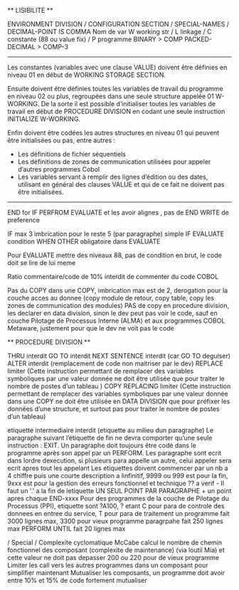 ** LISIBILITE **

ENVIRONMENT DIVISION / CONFIGURATION SECTION / SPECIAL-NAMES / DECIMAL-POINT IS COMMA
Nom de var W working str / L linkage / C constante (88 ou value fix) / P programme
BINARY > COMP
PACKED-DECIMAL > COMP-3

--------------
Les constantes (variables avec une clause VALUE) doivent être définies en niveau 01 en début de WORKING STORAGE SECTION.

Ensuite doivent être définies toutes les variables de travail du programme en niveau 02 ou plus, regroupées dans une seule structure appelée 01 W-WORKING. De la sorte il est possible d’initialiser toutes les variables de travail en début de PROCEDURE DIVISION en codant une seule instruction INITIALIZE W-WORKING.

Enfin doivent être codées les autres structures en niveau 01 qui peuvent être initialisées ou pas, entre autres :
-	Les définitions de fichier séquentiels 
-	Les définitions de zones de communication utilisées pour appeler d’autres programmes Cobol
-	Les variables servant à remplir des lignes d’édition ou des dates, utilisant en général des clauses VALUE et qui de ce fait ne doivent pas être initialisées.   
--------------

END for IF PERFROM EVALUATE et les avoir alignes , pas de END WRITE de preference

IF max 3 imbrication pour le reste 5 (par paragraphe)
simple IF EVALUATE condition
WHEN OTHER obligatoire dans EVALUATE

Pour EVALUATE mettre des niveaux 88, pas de condition en brut, le code doit se lire de lui meme

Ratio commentaire/code de 10%
interdit de commenter du code COBOL

Pas du COPY dans une COPY, imbrication max est de 2, derogation pour la couche acces au donnee (copy module de retour, copy table, copy les zones de communication des modules)
PAS de copy en procedure division, les declarer en data division, sinon le dev peut pas voir le code, sauf en couche Pilotage de Processus Interne (ALMA) et aux programmes COBOL Metaware, justement pour que le dev ne voit pas le code



** PROCEDURE DIVISION **

THRU interdit
GO TO interdit
NEXT SENTENCE interdit (car GO TO deguiser)
ALTER interdit (remplacement de code non maitriser par le dev)
REPLACE limiter (Cette instruction permettant de remplacer des variables symboliques par une valeur donnée ne doit être utilisée que pour traiter le nombre de postes d’un tableau )
COPY REPLACING limiter (Cette instruction permettant de remplacer des variables symboliques par une valeur donnée dans une COPY ne doit être utilisée en DATA DIVISION que pour préfixer les données d’une structure, et surtout pas pour traiter le nombre de postes d’un tableau)


etiquette intermediaire interdit (etiquette au milieu dun paragraphe)
Le paragraphe suivant l’étiquette de fin ne devra comporter qu’une seule instruction : EXIT.
Un paragraphe doit toujours être codé dans le programme après son appel par un PERFORM.
Les paragraphe sont ecrit dans lordre dexecution, si plusieurs para appelle un autre, celui appeler sera ecrit apres tout les appelant
Les etiquettes doivent commencer par un nb a 4 chiffre puis une courte description a linfinitif, 9999 ou 999 est pour la fin, 9xxx est pour la gestion des erreurs fonctionnel et technique
?? a verif - Il faut un '.' a la fin de letiquette
UN SEUL POINT PAR PARAGRAPHE + un point apres chaque END-xxxx
Pour des programmes de la couche de Pilotage du Processus (PPI), etiquette sont ?A100, ? etant C pour para de controle des donnees en entree du service, T pour para de traitement
un programme fait 3000 lignes max, 3300 pour vieux programme
paragrpahe fait 250 lignes max
PERFORM UNTIL fait 20 lignes max

/ Special /
Complexite cyclomatique McCabe calcul le nombre de chemin fonctionnel des composant (complexite de maintenance) (via loutil Mia) et cette valeur ne doit pas depasser 200 ou 220 pour de vieux programme
Limiter les call vers les autres programmes dans un composant pour simplifier maintenant
Mutualiser les composants, un programme doit avoir entre 10% et 15% de code fortement mutualiser

